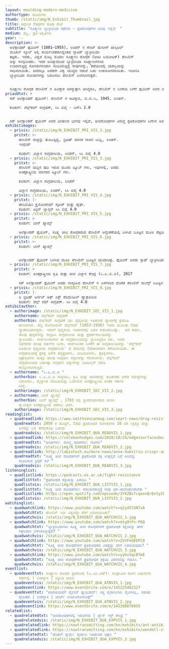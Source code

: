 ```yaml
---
layout: moulding-modern-medicine
authortype: ಮೂಲಗಳು
thumb: /static/img/N_Exhibit_Thumbnail.jpg
title: ಆಧುನಿಕ ಔಷಧಗಳ ರೂಪು ರೇಖೆ
subtitle: "ಸೂಕ್ಷ್ಮಾಣು ಬ್ಯಾಕ್ಟೀರಿಯಾ ಕಥೆಗಳು – ಪ್ರತಿರೋಧಕಗಳ ಅರಿವು ಇಲ್ಲಿದೆ  "
medium: ಶಬ್ದ, ಪ್ರತಿ-ಆಕೃತಿಗಳು
year: --
description: >-
  ಅಲೆಕ್ಸಾಂಡರ್‌ ಫ್ಲೆಮಿಂಗ್‌ (1881–1955), ಲಂಡನ್‌ ನ ಸೇಂಟ್‌ ಮೇರೀಸ್‌ ಹಾಸ್ಪಿಟಲ್‌
  ಮೆಡಿಕಲ್‌ ಸ್ಕೂಲ್‌ ಅಲ್ಲಿ ಕಾರ್ಯನಿರತರಾಗಿದ್ದಂತಹ ಸ್ಕಾಟಿಶ್‌ ಬ್ಯಾಕ್ಟೀರಿಯಾ
  ತಜ್ಞರು. ಇವರು, ವಿಶ್ವದ ಮೊಟ್ಟ ಮೊದಲ ಸೂಕ್ಷ್ಮಾಣು ರೋಧಕ (ಆಂಟಿ ಬಯೋಟಿಕ್)‌ ಪೆಂಸಿಲಿನ್‌
  ಅನ್ನು ಸಂಸ್ಕರಿಸಿದರು. ಇದರ ಅವಿಶ್ಕಾರದಿಂದ ಬ್ಯಾಕ್ಟೀರಿಯಾ ಸೂಕ್ಷ್ಮಾಣುಗಳಿಂದ
  ಉಂಟಾಗುತ್ತಿದ್ದ ಸೋಂಕುಗಳಿಂದಾಗಿ ಸಂಭವಿಸುತ್ತಿದ್ದ ಸಾವುಗಳನ್ನು, ತಡೆಯುವಲ್ಲಿ ಯಶಸ್ವಿಯನ್ನು
  ಸಾಧಿಸಲಾಯಿತು. ಅದರಲ್ಲೂ ಎರಡನೇ ವಿಶ್ವ ಯುದ್ಧದ ನಡುವೆ ಬಹು ಉಪಯೋಗವಾಯಿತು. ಇಂದಿಗೂ
  ಬ್ಯಾಕ್ಟೀರಿಯಾ ಸೋಂಕುಗಳನ್ನು ನಿವಾರಿಸಲು ಪೆಂಸಿಲಿನ್‌ ಬಳಸಲಾಗುತ್ತದೆ. 


  ಸೂಕ್ಷ್ಮಾಣು ರೋಧಕ ಪೆಂಸಿಲಿನ್‌ ನ ಅವಿಶ್ಕಾರ ಅಕಸ್ಮಾತ್ತಾಗಿ ಆಗಿದ್ದರೂ, ಪೆಂಸಿಲಿನ್‌ ನ ಬಳಕೆಯ ಬಗೆಗೆ ಫ್ಲೆಮಿಂಗ್‌ ಅವರ ಚಿಂತನೆಯು ಶ್ಲಾಘನೀಯ. ಫ್ಲೆಮಿಂಗ್‌ ಅವರ ದ್ವನಿ ಮುದ್ರಿಕೆ, ಅವರ ಕಂಠ ಇಲ್ಲಿ ಪ್ರಸ್ತುತವಿದೆ. ಬ್ರಿಟಿಷ್‌ ಬ್ರಾಡ್‌ ಕಾಸ್ಟಿಂಗ್‌ ಕಂಪನಿ (ಬಿ.ಬಿ.ಸಿ) ಯಲ್ಲಿ 1945 ರಲ್ಲಿ ಪ್ರಸಾರವಾದ ಫ್ಲೆಮಿಂಗ್‌ ಅವರ ಭಾಷಣದ ಭಾಗವನ್ನು ಇಲ್ಲಿ ಪ್ರಸ್ತುತ ಪಡಿಸಲಾಗಿದೆ.
priaudtxt: >
  ಸರ್‌ ಅಲೆಕ್ಸಾಂಡರ್‌ ಫ್ಲೆಮಿಂಗ್‌: ಪೆಂಸಿಲಿನ್‌ ನ ಆವಿಶ್ಕಾರ, ಬಿ.ಬಿ.ಸಿ, 1945, ಲಂಡನ್‌. 

  ಕೊಡುಗೆ: ವೆಲ್ಲ್‌ಕಮ್‌ ಸಂಗ್ರಹಣೆ, ಸಿಸಿ ಬಿವೈ - ಎನ್‌ಸಿ 2.0  


  ಸರ್‌ ಅಲೆಕ್ಸಾಂಡರ್‌ ಫ್ಲೆಮಿಂಗ್‌ ಅವರ ಭಾಷಣದ ಭಾಗವು ಇಲ್ಲಿದೆ, ಜೀವರೋಧಕಗಳ ವಿರುದ್ಧ ಪ್ರತಿರೋಧಕಗಳ ಬಗೆಗಿನ ಅವರ ಎಚ್ಚರಿಕೆಯ ಭವಿಷ್ಯವಾಣಿ ಇಂದು ನಿಜವಾಗುತ್ತಿದೆ. ಸೂಕ್ಷ್ಮಜೀವರೋಧಕಗಳ ವಿರುದ್ಧ, ಉಗಮವಾಗಿರುವ ಬಲಶಾಲಿ ಬ್ಯಾಕ್ಟೀರಿಯಾ ಪ್ರತಿರೋಧಕಗಳು ಪ್ರಸಕ್ತ ವಿಶ್ವದ ಮುಂದಿರುವ ಗಂಭೀರ ಸವಾಲಾಗಿವೆ .
exhibitimages:
  - privis: /static/img/N_EXHIBIT_PRI_VIS_2.jpg
    pritxt: >-
      ಪೆಂಸಿಲಿನ್‌ ಮದ್ದನ್ನು ತುಂಬುತ್ತಿದ್ದ, ಬ್ರಿಟಿಷ್‌ ಮಾನಕ ಗಾಜಿನ ಬುಡ್ಡಿ, ಲಂಡನ್‌.
      ಇಂಗ್ಲೆಂಡ್‌  

      ಕೊಡುಗೆ: ವಿಜ್ಞಾನ ಸಂಗ್ರಹಾಲಯ, ಲಂಡನ್‌, ಸಿಸಿ ಬಿವೈ 4.0
  - privis: /static/img/N_EXHIBIT_PRI_VIS_3.jpg
    pritxt: >-
      ಪೆಂಸಿಲಿನ್‌ ಮದ್ದಿನ ಪುಡಿ ಇರುವ ಮೂರು ಟ್ಯೂಬ್‌ ಗಳು, ಇವುಗಳಲ್ಲಿ, ಎರಡು
      ಅಂತರ್ರಾಷ್ಟ್ರೀಯ ಮಾನಕದ ಟ್ಯೂಬ್‌ ಗಳು.

      ಕೊಡುಗೆ: ವಿಜ್ಞಾನ ಸಂಗ್ರಹಾಲಯ, ಲಂಡನ್‌

      ವಿಜ್ಞಾನ ಸಂಗ್ರಹಾಲಯ, ಲಂಡನ್‌, ಸಿಸಿ ಬಿವೈ 4.0
  - privis: /static/img/N_EXHIBIT_PRI_VIS_4.jpg
    pritxt: |-
      ಪೆಂಸಿಲಿಯಂ ಕ್ರೈಸೋಜೆನಮ್‌ ಸ್ಪೋರ್‌ ಮತ್ತು ಹೈಫೇ.
      ಕೊಡುಗೆ: ಎರ್ರಿನ್‌ ಜ್ಹಾನ್ಸನ್‌ ಸಿಸಿ ಬಿವೈ 4.0
  - privis: /static/img/N_EXHIBIT_PRI_VIS_5.jpg
    pritxt: >
      ಕೊಡುಗೆ: ಬಾನ್‌ ಹ್ಯಾಮ್ಸ್‌ 

      ಅಲೆಕ್ಸಾಂಡರ್‌ ಫ್ಲೆಮಿಂಗ್‌, ಸೂಕ್ಷ್ಮ ಜೀವಿ ರೋಧಕವಾದ ಪೆಂಸಿಲಿನ್‌ ಅನ್ವೇಶಣೆಯಲ್ಲಿ ಬಳಸಿದ ಬೂಷ್ಟಿನ ಮೂಲ ಪೆಟ್ರಿಡಿಶ್‌ ನ ತಳಭಾಗ.
  - privis: /static/img/N_EXHIBIT_PRI_VIS_6.jpg
    pritxt: >-
      ಕೊಡುಗೆ: ಬಾನ್‌ ಹ್ಯಾಮ್ಸ್ 


      ಅಲೆಕ್ಸಾಂಡರ್‌ ಫ್ಲೆಮಿಂಗ್‌ ಬಳಸಿದ ಮೂಲ ಪೆಂಸಿಲಿನ್‌ ಬೂಷ್ಟಿನ ಛಾಯಾಚಿತ್ರ. ಫ್ಲೆಮಿಂಗ್‌ ಅವರು ಸ್ಟಾಫ್‌ ಬ್ಯಾಕ್ಟೀರಿಯಾದ ಅಧ್ಯಯನದಲ್ಲಿ ತೊಡಗಿದ್ದರು. ಬ್ಯಾಕ್ಟೀರಿಯಾ ಸಂಸ್ಕರಣೆಯ ತಟ್ಟೆಗಳನ್ನು (ಪೆಟ್ರಿಡಿಶ್‌) ಕೆಲವು ಕಾಲ ನಿರ್ಲಕ್ಷ್ಯದಿಂದ ಹಾಗೆಯೇ ಬಿಟ್ಟಿದ್ದರು. ಹಾಗಾಗಿ ಈ ಸಂಸ್ಕರಣೆಗೆ ಬೂಷ್ಟು ತಗುಲಿತು. ಬೂಷ್ಟಿನ  ಸುತ್ತ-ಮುತ್ತ, ಸ್ಟಾಫ್‌ ಬ್ಯಾಕ್ಟೀರಿಯಾ ಬೆಳದಿರಲಿಲ್ಲ ಎಂಬುದನ್ನು ಗಮನಿಸಿದರು. ಪೆಂಸಿಲಿನ್‌ ಬ್ಯಾಕ್ಟೀರಿಯಾ ಬೆಳವಣಿಗೆಯನ್ನು ತಡೆಯುತ್ತದೆ ಎಂಬ ಮಹತ್ತರವಾದ ವಿಷಯವು, ತಿಳಿದು ಬಂತು.
  - privis: /static/img/N_EXHIBIT_PRI_VIS_7.jpg
    pritxt: >
      ಕೊಡುಗೆ: ಅಂತರ್ರಾಷ್ಟ್ರೀಯ ಕೃಷಿ ಮತ್ತು ಜೀವ ವಿಜ್ಞಾನ ಕೇಂದ್ರ (ಸಿ.ಏ.ಬಿ.ಐ), 2017

      ಸರ್‌ ಅಲೆಕ್ಸಾಂಡರ್‌ ಫ್ಲೆಮಿಂಗ್‌ ಅವರು ಸಂಸ್ಕರಿಸಿದ ಪೆಂಸಿಲಿನ್‌ ನ ಎಳೆಗಳಿಂದ ದೊರೆತ ಪೆಂಸಿಲಿನ್‌ ರುಬೆನ್ಸ್‌ ಬೂಷ್ಟಿನ ನ ಒಣಗಿದ ಹೆಕ್ಕಳಿಕೆಗಳನ್ನು, 1940 ರಲ್ಲಿ ಸಿ.ಏ.ಬಿ.ಐ ಸಂಗ್ರಹಾಲಯದಲ್ಲಿ ಸಂಗ್ರಹಿಸಿ ಇಡಲಾಗಿದೆ. ಅಲೆಕ್ಸಾಂಡರ್‌ ಫ್ಲೆಮಿಂಗ್‌ ಅವರು ಸಂಶೋಧನೆಗಾಗಿ ಬಳಸಿದ ತಟ್ಟೆಗಳಿಂದ ಸಂಗ್ರಹಿಸಿದ ಪೆಂಸಿಲಿಯಮ್‌ ಸ್ಪೋರ್‌ ಗಳು. ಬೂಷ್ಟಿನ ಬೀಜಕಣಗಳಾದ ಕಾರಣ, 1928 ರಲ್ಲಿ ಮೊದಲ ಬಾರಿಗೆ ಸಂಸ್ಕರಿಸಿದ ಪೆಂಸಿಲಿಯಮ್‌ ಮೂಲ ಎಳೆಗಳನ್ನು ಬಳಸಿಕೊಂಡು 2017 ರಲ್ಲಿ ಸಂಸ್ಕರಿಸಿ ಬೆಳೆಸಿದ ಪೆಂಸಿಲಿಯಮ್.‌
  - privis: /static/img/N_EXHIBIT_PRI_VIS_8.jpg
    pritxt: |-
      ದಿ ಬ್ರಿಟಿಷ್‌ ಜರ್ನಲ್‌ ಆಫ್‌ ಎಕ್ಸ್‌ ಪೆರಿಮೆಂಟಲ್‌ ಪ್ಯಾಥೋಲಜಿ 
      ಕೊಡುಗೆ: ವೆಲ್ಲ್‌ ಕಮ್ ಸಂಗ್ರಹಣೆ.‌ ಸಿಸಿ ಬಿವೈ 4.0
exhibitauthor:
  - authorimage: /static/img/N_EXHIBIT_SEC_VIS_1.jpg
    authorname: ವೆಲ್ಲ್‌ಕಮ್‌ ಸಂಗ್ರಹಣೆ
    authorbio: ವೆಲ್ಲ್‌ಕಮ್‌ ಸಂಗ್ರಹಣೆ ಯು ವೈದ್ಯಕೀಯ ಇತಿಹಾಸದ ವ್ಯಾಸಂಗಕ್ಕೆ ಪ್ರಮುಖ
      ತಾಣವಾಗಿದೆ. ಹೆನ್ರಿ ಸೊಲೋಮನ್‌ ವೆಲ್ಲ್‌ಕಮ್‌ (1853-1936) ಇವರು ಮೂಲತಃ ಔಷಧ
      ವ್ಯಾಪಾರಿಯಾಗಿದ್ದರು. ಇವರಿಗೆ ವೈದ್ಯಕೀಯ ಇತಿಹಾಸದಲ್ಲಿ ಬಹಳ ಕುತೂಹಲವಿತ್ತು.  ಆದ ಕಾರಣ,
      ಹಲವು ಪುಸ್ತಕಗಳನ್ನು ಸಂಗ್ರಹಿಸಿ ಸಂಗ್ರಹಾಲಯ ಮತ್ತು ಪ್ರದರ್ಶನಾಲಯವನ್ನು
      ಸ್ಥಾಪಿಸಿದರು. ಸಾರ್ವಜನಿಕರಿಗಾಗಿ ಈ ಸಂಗ್ರಹಾಲಯವನ್ನು ಸ್ಥಾಪಿಸಿದ್ದರೂ ಸಹ, ಇವರು
      ನಿಧನರಾದ ಹಲವು ವರ್ಷಗಳ ಬಳಿಕ, ಸಾರ್ವಜನಿಕರ ಬಳಕೆಗೆ ಈ ಸಂಗ್ರಹಾಲಯವನ್ನು 'ವೆಲ್ಲ್‌ಕಮ್‌
      ಐತಿಹಾಸಿಕ ವೈದ್ಯಕೀಯ ಸಂಗ್ರಹಾಲಯ' ದ ಹೆಸರಿನಲ್ಲಿ ಔಪಚಾರಿಕವಾಗಿ ತೆರೆಯಲಾಯಿತು. ಈ
      ಸಂಗ್ರಹಾಲಯಕ್ಕೆ ಪ್ರಸಕ್ತ ಅನೇಕ ಹಸ್ತಪ್ರತಿಗಳು, ವೀಡಿಯೋಗಳು, ಪ್ರತಿಕೃತಿಗಳು,
      ಚಿತ್ರಾಕೃತಿಗಳು ಮತ್ತೂ ಹಲವು ಸಂಗ್ರಹಣ ವಸ್ತುಗಳನ್ನು ಸೇರಿಸಲಾಗಿದೆ. ವೆಲ್ಲ್‌ಕಮ್‌
      ಸಂಗ್ರಹಾಲಯದ ಬಹಳಷ್ಟು ಸಂಗ್ರಹಣ ವಸ್ತುಗಳನ್ನು ಡಿಜಿಟಲೈಸ್‌ ಮಾಡಿ
      ಕಾಯ್ದಿರಿಸಲಾಗುತ್ತಿದೆ.
  - authorname: "ಸಿ.ಏ.ಬಿ.ಐ "
    authorbio: ಸಿ.ಏ.ಬಿ.ಐ ಸಂಸ್ಥೆಯು, ಕೃಷಿ ಮತ್ತು ಪರಿಸರವನ್ನು ಕುರಿತಂತಹ ಅನೇಕ ಸಮಸ್ಯೆಗಳನ್ನು
      ನಿವಾರಿಸಲು, ವೈಜ್ಞಾನಿಕ ಮಾಹಿತಿಯನ್ನು ಒದಗಿಸುವ ಅಂತರ್ರಾಷ್ಟ್ರೀಯ ಅಂತರ ಸರ್ಕಾರಿ
      ಸಂಸ್ಥೆ.
    authorimage: /static/img/N_EXHIBIT_SEC_VIS_2.jpg
  - authorname: ಬಾನ್‌ ಹ್ಯಾಮ್ಸ್‌
    authorbio: ಬಾನ್‌ ಹ್ಯಾಮ್ಸ್‌ , 1793 ರಲ್ಲಿ ಸ್ಥಾಪನೆಯಾಗಿರುವ ಖಾಸಗಿ
      ಸ್ವಾಮಿತ್ವದ ಅಂತರ್ರಾಷ್ಟ್ರೀಯ ಹರಾಜು ಭವನ.
    authorimage: /static/img/N_EXHIBIT_SEC_VIS_3.jpg
readinglist:
  - quadreadlink: https://www.smithsonianmag.com/smart-news/drug-resistant-infections-could-kill-10-million-annually-2050-180972079/
    quadreadtxt: 2050 ರ ಹೊತ್ತಿಗೆ, ಔಷಧ ಪ್ರತಿರೋಧಕ ಸೋಂಕುಗಳು 10 ದಶ ಲಕ್ಷಕ್ಕೂ ಹೆಚ್ಚು
      ಜನರನ್ನು ಬಲಿ ತೆಗೆದುಕೊಳ್ಳ ಬಹುದು
    quadreadvis: /static/img/N_EXHIBIT_QUA_READVIS_1.jpg
  - quadreadlink: https://colemanhodges.com/2018/10/24/edgessurfacesborders/
    quadreadtxt: "ಅಂಚುಗಳು: ಮೇಲ್ಮೈ ಪದರಗಳು: ಗಡಿಗಳು"
    quadreadvis: /static/img/N_EXHIBIT_QUA_READVIS_2.jpg
  - quadreadlink: http://labiotech.eu/more-news/anna-dumitriu-crispr-antibiotic-resistance/
    quadreadtxt: "ಸೂಕ್ಷ್ಮ ಜೀವ ರೋಧಕಗಳಿಗೆ ಪ್ರತಿರೋಧಕ ಶಕ್ತಿ ಉತ್ಪನ್ನದ ಬಗ್ಗೆ ಅರಿವನ್ನು
      ಮೂಡಿಸುವ ಕ್ರಿಸ್ಪರ್‌ ಕಲೆ "
    quadreadvis: /static/img/N_EXHIBIT_QUA_READVIS_3.jpg
listeninglist:
  - quadlistlink: https://podcasts.ox.ac.uk/fight-resistance
    quadlisttxt: "ಪ್ರತಿರೋಧಕ ಶಕ್ತಿಯನ್ನು ಎದುರಿಸಿ "
    quadlistvis: /static/img/N_EXHIBIT_QUA_LISTVIS_1.jpg
  - quadlisttxt: "ಸೂಕ್ಷ್ಮ ಜೀವ ರೋಧಕಗಳು: ರಸಾಯನಶಾಸ್ತ್ರಕ್ಕೆ ನಾವು ಚಿರ-ಋಣಿಯಾಗಿರಬೇಕು "
    quadlistlink: https://open.spotify.com/episode/3YKZBv7cqaxnQrQx5y2EJq
    quadlistvis: /static/img/N_EXHIBIT_QUA_LISTVIS_2.jpg
watchinglist:
  - quadwatchlink: https://www.youtube.com/watch?v=q2yd3lGN7xA
    quadwatchtxt: ಪೆಂಸಿಲಿನ್‌ ಇಡೀ ವಿಶ್ವವನ್ನೇ ಹೇಗೆ ಬದಲಾಯಿಸಿತು?
    quadwatchvis: /static/img/N_EXHIBIT_QUA_WATCHVIS_1.jpg
  - quadwatchlink: https://www.youtube.com/watch?v=etg9tFv-P6Q
    quadwatchtxt: "ಬ್ಯಾಕ್ಟೀರಿಯಾಗಳು ಸೂಕ್ಷ್ಮ ಜೀವ ರೋಧಕಗಳಿಗೆ ಪ್ರತಿರೋಧಕ ಶಕ್ತಿಯನ್ನು ಹೇಗೆ
      ಸಫಲವಾಗಿ ಬೆಳೆಸಿಕೊಳ್ಳುತ್ತವೆ? "
    quadwatchvis: /static/img/N_EXHIBIT_QUA_WATCHVIS_2.jpg
  - quadwatchlink: https://www.youtube.com/watch?v=ZvhFeGEDFC8
    quadwatchtxt: "ಸೂಕ್ಷ್ಮ ಜೀವ ರೋಧಕಗಳಿಗೆ ಪ್ರತಿರೋಧಕದ ವಿಪತ್ತನ್ನು ಹೇಗೆ ನಿವಾರಿಸುವುದು? "
    quadwatchvis: /static/img/N_EXHIBIT_QUA_WATCHVIS_3.jpg
  - quadwatchlink: https://www.youtube.com/watch?v=yybsSqcB7mE
    quadwatchtxt: "ಸೂಕ್ಷ್ಮ ಜೀವ ರೋಧಕಗಳಿಗೆ ಪ್ರತಿರೋಧಕ ಶಕ್ತಿಯ ವಿಕಸನವನ್ನು ಗಮನಿಸಿ "
    quadwatchvis: /static/img/N_EXHIBIT_QUA_WATCHVIS_4.jpg
eventlist:
  - quadeventtxt: ಸೂಕ್ಷ್ಮಾಣು ರೋಧಕ ಪ್ರತಿರೋಧ (ಏ.ಎಂ.ಆರ್):‌ ಸಾಂಕ್ರಾಮಿಕ ರೋಗ ಪಿಡುಗುಗಳ
      ನೆರಳಿನಲ್ಲಿ | ಉಪನ್ಯಾಸ | ಜ್ಯೋತಿ ಜೋಶಿ
    quadeventvis: /static/img/N_EXHIBIT_QUA_ATNVIS_1.jpg
    quadeventlink: https://www.eventbrite.com/e/145225482327
  - quadeventtxt: "ಕಂಟೇಜಿಯಮ್ ವೈವಮ್‌ ಫ್ಲುಯಿಡಮ್‌: ಸಸ್ಯ ವೈರಾಣುಗಳು ವೈರಿಗಳಲ್ಲ, ಸಹಚರ
      ಸ್ನೇಹಿತರು | ಉಪನ್ಯಾಸ | ಜಾರ್ಜ್‌ ಲೊಮೊನೋಸೊಫ್ಫ್‌"
    quadeventvis: /static/img/N_EXHIBIT_QUA_ATNVIS_2.jpg
    quadeventlink: https://www.eventbrite.com/e/145398876955
relatedlist:
  - quadrelatedtxt: "ಜೀವರೋಧಕಗಳಲ್ಲಿ ಇರುವೆಗಳು | ಜ್ಹಾನ್‌ ಇನ್ಸ್ ಕೇಂದ್ರ "
    quadrelatedvis: /static/img/N_EXHIBIT_QUA_EXPVIS_1.jpg
    quadrelatedlink: https://nowtransmitting.com/kn/exhibits/ant-antibiotics/
  - quadrelatedlink: https://nowtransmitting.com/kn/exhibits/wendell-stanley/
    quadrelatedtxt: "ವೆಂಡೆಲ್‌ ಸ್ಟಾನ್ಲೇ: ವೈರಾಣು ಇತಿಹಾಸದ ಚಿತ್ರಣ "
    quadrelatedvis: /static/img/N_EXHIBIT_QUA_EXPVIS_2.jpg
---
```

